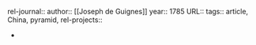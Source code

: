 rel-journal::
author:: [[Joseph de Guignes]]
year:: 1785
URL::
tags:: article, China, pyramid,
rel-projects::


-

